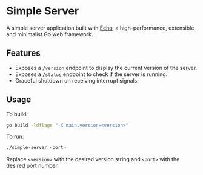# Simple Server

A simple server application built with [Echo](https://echo.labstack.com/), a high-performance, extensible, and minimalist Go web framework.

## Features

- Exposes a `/version` endpoint to display the current version of the server.
- Exposes a `/status` endpoint to check if the server is running.
- Graceful shutdown on receiving interrupt signals.

## Usage

To build:
```sh
go build -ldflags "-X main.version=<version>"
```

To run:
```sh
./simple-server <port>
```

Replace `<version>` with the desired version string and `<port>` with the desired port number.
